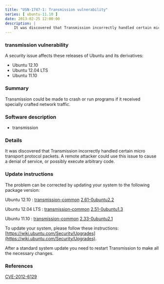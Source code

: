 ```yaml
---
title: "USN-1747-1: Transmission vulnerability"
series: [ ubuntu-11.10 ]
date: 2013-02-25 12:00:00
description: |
    It was discovered that Transmission incorrectly handled certain micro transport protocol packets. A remote attacker could use this issue to cause a denial of service, or possibly execute arbitrary code. 
--- 
```

 
### transmission vulnerability

A security issue affects these releases of Ubuntu and its derivatives:

* Ubuntu 12.10
* Ubuntu 12.04 LTS
* Ubuntu 11.10

### Summary

Transmission could be made to crash or run programs if it received specially crafted network traffic.

### Software description

* transmission 

### Details

It was discovered that Transmission incorrectly handled certain micro transport protocol packets. A remote attacker could use this issue to cause a denial of service, or possibly execute arbitrary code. 

### Update instructions

The problem can be corrected by updating your system to the following package version:

Ubuntu 12.10
 : [transmission-common](https://launchpad.net/ubuntu/+source/transmission) <span> [2.61-0ubuntu2.2](https://launchpad.net/ubuntu/+source/transmission/2.61-0ubuntu2.2) </span> 

Ubuntu 12.04 LTS
 : [transmission-common](https://launchpad.net/ubuntu/+source/transmission) <span> [2.51-0ubuntu1.3](https://launchpad.net/ubuntu/+source/transmission/2.51-0ubuntu1.3) </span> 

Ubuntu 11.10
 : [transmission-common](https://launchpad.net/ubuntu/+source/transmission) <span> [2.33-0ubuntu2.1](https://launchpad.net/ubuntu/+source/transmission/2.33-0ubuntu2.1) </span> 

To update your system, please follow these instructions: [https://wiki.ubuntu.com/Security/Upgrades](https://wiki.ubuntu.com/Security/Upgrades).

After a standard system update you need to restart Transmission to make all the necessary changes. 

### References

 [CVE-2012-6129](http://people.ubuntu.com/~ubuntu-security/cve/CVE-2012-6129)
 
